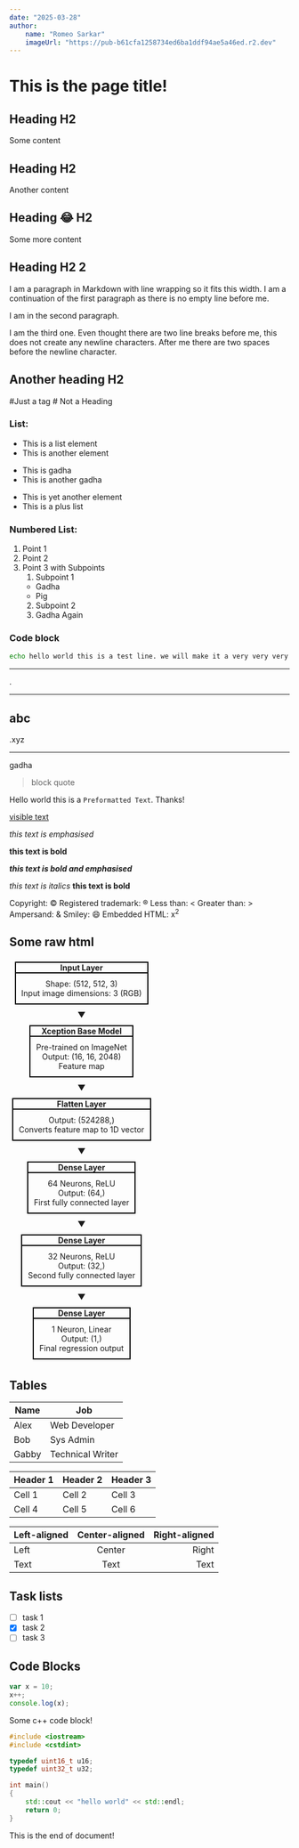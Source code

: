 ```yaml
---
date: "2025-03-28"
author:
    name: "Romeo Sarkar"
    imageUrl: "https://pub-b61cfa1258734ed6ba1ddf94ae5a46ed.r2.dev"
---
```


# This is the page title!

## Heading H2

Some content

## Heading H2

Another content

## Heading 😂 H2

Some more content

## Heading H2 2

I am a paragraph in Markdown with line
wrapping so it fits this width.
I am a continuation of the first paragraph
as there is no empty line before me.

I am in the second paragraph.

I am the third one. Even thought there are two line breaks before me, this does not create any newline characters. After me there are two spaces before the newline character.

## Another heading H2

#Just a tag
\# Not a Heading

### List:

- This is a list element
- This is another element

* This is gadha
* This is another gadha

- This is yet another element
- This is a plus list

### Numbered List:

1. Point 1
2. Point 2
3. Point 3 with Subpoints
    1. Subpoint 1
    - Gadha
    - Pig
    2. Subpoint 2
    3. Gadha Again

### Code block

```bash
echo hello world this is a test line. we will make it a very very very very long line so, that we can test the limits of a single line in a code block. hope this helps!
```

---

.

---

## abc

.xyz

---

gadha

> block quote

Hello world this is a `Preformatted Text`. Thanks!

[visible text](http://google.com "Tooltip")

_this text is emphasised_

**this text is bold**

**_this text is bold and emphasised_**

_this text is italics_
**this text is bold**

Copyright: &copy;
Registered trademark: &reg;
Less than: &lt;
Greater than: &gt;
Ampersand: &amp;
Smiley: &#x1F604;
Embedded HTML: x<sup>2</sup>

## Some raw html

<div style="display: inline-block; text-align: center;">
  <div style="border: solid black 2px; display: inline-block; margin: 5px;">
    <div style="border-bottom: solid black 2px;"><strong>Input Layer</strong></div>
    <div style="padding: 10px;">
        <p style="margin: 0; text-align: center;">Shape: (512, 512, 3)</p>
        <p style="margin: 0; text-align: center;">Input image dimensions: 3 (RGB)</p>
    </div>
  </div>

  <div style="text-align: center; margin: 5px;">
    <strong>▼</strong>
  </div>

  <div style="border: solid black 2px; display: inline-block; margin: 5px;">
    <div style="border-bottom: solid black 2px;"><strong>Xception Base Model</strong></div>
    <div style="padding: 10px;">
        <p style="margin: 0; text-align: center;">Pre-trained on ImageNet</p>
        <p style="margin: 0; text-align: center;">Output: (16, 16, 2048)</p>
        <p style="margin: 0; text-align: center;">Feature map</p>
    </div>
  </div>

  <div style="text-align: center; margin: 5px;">
    <strong>▼</strong>
  </div>

  <div style="border: solid black 2px; display: inline-block; margin: 5px;">
    <div style="border-bottom: solid black 2px;"><strong>Flatten Layer</strong></div>
    <div style="padding: 10px;">
        <p style="margin: 0; text-align: center;">Output: (524288,)</p>
        <p style="margin: 0; text-align: center;">Converts feature map to 1D vector</p>
    </div>
  </div>

  <div style="text-align: center; margin: 5px;">
    <strong>▼</strong>
  </div>

  <div style="border: solid black 2px; display: inline-block; margin: 5px;">
    <div style="border-bottom: solid black 2px;"><strong>Dense Layer</strong></div>
    <div style="padding: 10px;">
        <p style="margin: 0; text-align: center;">64 Neurons, ReLU</p>
        <p style="margin: 0; text-align: center;">Output: (64,)</p>
        <p style="margin: 0; text-align: center;">First fully connected layer</p>
    </div>
  </div>

  <div style="text-align: center; margin: 5px;">
    <strong>▼</strong>
  </div>

  <div style="border: solid black 2px; display: inline-block; margin: 5px;">
    <div style="border-bottom: solid black 2px;"><strong>Dense Layer</strong></div>
    <div style="padding: 10px;">
        <p style="margin: 0; text-align: center;">32 Neurons, ReLU</p>
        <p style="margin: 0; text-align: center;">Output: (32,)</p>
        <p style="margin: 0; text-align: center;">Second fully connected layer</p>
    </div>
  </div>

  <div style="text-align: center; margin: 5px;">
    <strong>▼</strong>
  </div>

  <div style="border: solid black 2px; display: inline-block; margin: 5px;">
    <div style="border-bottom: solid black 2px;"><strong>Dense Layer</strong></div>
    <div style="padding: 10px;">
        <p style="margin: 0; text-align: center;">1 Neuron, Linear</p>
        <p style="margin: 0; text-align: center;">Output: (1,)</p>
        <p style="margin: 0; text-align: center;">Final regression output</p>
    </div>
  </div>
</div>

## Tables

| Name  | Job              |
| ----- | ---------------- |
| Alex  | Web Developer    |
| Bob   | Sys Admin        |
| Gabby | Technical Writer |

| Header 1 | Header 2 | Header 3 |
| -------- | -------- | -------- |
| Cell 1   | Cell 2   | Cell 3   |
| Cell 4   | Cell 5   | Cell 6   |

| Left-aligned | Center-aligned | Right-aligned |
| :----------- | :------------: | ------------: |
| Left         |     Center     |         Right |
| Text         |      Text      |          Text |

## Task lists

- [ ] task 1
- [x] task 2
- [ ] task 3

## Code Blocks

```js
var x = 10;
x++;
console.log(x);
```

Some c++ code block!

```cpp
#include <iostream>
#include <cstdint>

typedef uint16_t u16;
typedef uint32_t u32;

int main()
{
    std::cout << "hello world" << std::endl;
    return 0;
}
```

This is the end of document!
